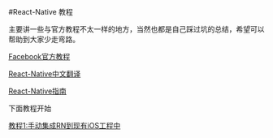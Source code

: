 #React-Native 教程

主要讲一些与官方教程不太一样的地方，当然也都是自己踩过坑的总结，希望可以帮助到大家少走弯路。

[Facebook官方教程](http://facebook.github.io/react-native/docs/getting-started.html)

[React-Native中文翻译](http://reactnative.cn/docs/getting-started.html)

[React-Native指南](https://github.com/ele828/react-native-guide)

下面教程开始

[教程1:手动集成RN到现有iOS工程中](https://github.com/yangchenghu/react-native-tutorial/blob/master/IntegratExistingiOSApp.md)

